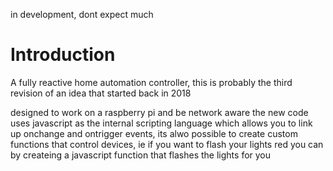 in development, dont expect much

# Introduction
A fully reactive home automation controller, this is probably the third revision of an idea that started back in 2018

designed to work on a raspberry pi and be network aware the new code uses javascript as the internal scripting language which allows you to link up onchange and ontrigger events, its alwo possible to create custom functions that control devices, ie if you want to flash your lights red you can by createing a javascript function that flashes the lights for you

